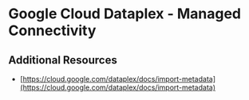 # Google Cloud Dataplex - Managed Connectivity

## Additional Resources

*  [https://cloud.google.com/dataplex/docs/import-metadata](https://cloud.google.com/dataplex/docs/import-metadata)
